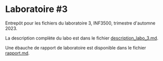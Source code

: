 # Laboratoire #3

Entrepôt pour les fichiers du laboratoire 3, INF3500, trimestre d'automne 2023.

La description complète du labo est dans le fichier [description_labo_3.md](description_labo_3.md).

Une ébauche de rapport de laboratoire est disponible dans le fichier [rapport.md](rapport.md).
